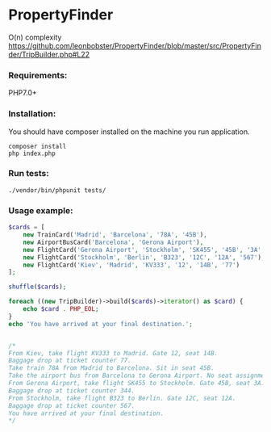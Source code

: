 # PropertyFinder

O(n) complexity
https://github.com/leonbobster/PropertyFinder/blob/master/src/PropertyFinder/TripBuilder.php#L22

### Requirements:
PHP7.0+

### Installation:
You should have composer installed on the machine you run application.
```
composer install
php index.php
```

### Run tests:
```
./vendor/bin/phpunit tests/
```

### Usage example:
```php
$cards = [
    new TrainCard('Madrid', 'Barcelona', '78A', '45B'),
    new AirportBusCard('Barcelona', 'Gerona Airport'),
    new FlightCard('Gerona Airport', 'Stockholm', 'SK455', '45B', '3A', '344'),
    new FlightCard('Stockholm', 'Berlin', 'B323', '12C', '12A', '567'),
    new FlightCard('Kiev', 'Madrid', 'KV333', '12', '14B', '77')
];

shuffle($cards);

foreach ((new TripBuilder)->build($cards)->iterator() as $card) {
    echo $card . PHP_EOL;
}
echo 'You have arrived at your final destination.';


/*
From Kiev, take flight KV333 to Madrid. Gate 12, seat 14B.
Baggage drop at ticket counter 77.
Take train 78A from Madrid to Barcelona. Sit in seat 45B.
Take the airport bus from Barcelona to Gerona Airport. No seat assignment.
From Gerona Airport, take flight SK455 to Stockholm. Gate 45B, seat 3A.
Baggage drop at ticket counter 344.
From Stockholm, take flight B323 to Berlin. Gate 12C, seat 12A.
Baggage drop at ticket counter 567.
You have arrived at your final destination.
*/
```
